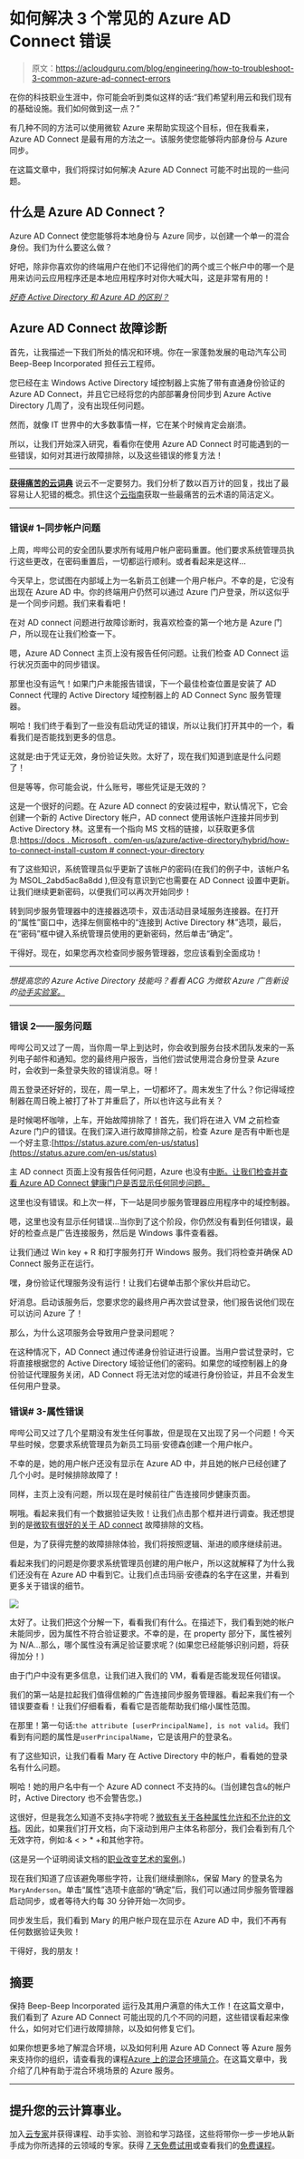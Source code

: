 # 如何解决 3 个常见的 Azure AD Connect 错误

> 原文：<https://acloudguru.com/blog/engineering/how-to-troubleshoot-3-common-azure-ad-connect-errors>

在你的科技职业生涯中，你可能会听到类似这样的话:“我们希望利用云和我们现有的基础设施。我们如何做到这一点？”

有几种不同的方法可以使用微软 Azure 来帮助实现这个目标，但在我看来，Azure AD Connect 是最有用的方法之一。该服务使您能够将内部身份与 Azure 同步。

在这篇文章中，我们将探讨如何解决 Azure AD Connect 可能不时出现的一些问题。

## 什么是 Azure AD Connect？

Azure AD Connect 使您能够将本地身份与 Azure 同步，以创建一个单一的混合身份。我们为什么要这么做？

好吧，除非你喜欢你的终端用户在他们不记得他们的两个或三个帐户中的哪一个是用来访问云应用程序还是本地应用程序时对你大喊大叫，这是非常有用的！

*[好奇 Active Directory 和 Azure AD 的区别？](https://acloudguru.com/blog/engineering/active-directory-vs-azure-active-directory-whats-the-difference)*

## Azure AD Connect 故障诊断

首先，让我描述一下我们所处的情况和环境。你在一家蓬勃发展的电动汽车公司 Beep-Beep Incorporated 担任云工程师。

您已经在主 Windows Active Directory 域控制器上实施了带有直通身份验证的 Azure AD Connect，并且它已经将您的内部部署身份同步到 Azure Active Directory 几周了，没有出现任何问题。

然而，就像 IT 世界中的大多数事情一样，它在某个时候肯定会崩溃。

所以，让我们开始深入研究，看看你在使用 Azure AD Connect 时可能遇到的一些错误，如何对其进行故障排除，以及这些错误的修复方法！

* * *

[**获得痛苦的云词典**](https://get.acloudguru.com/cloud-dictionary-of-pain)
说云不一定要努力。我们分析了数以百万计的回复，找出了最容易让人犯错的概念。抓住这个[云指南](https://get.acloudguru.com/cloud-dictionary-of-pain)获取一些最痛苦的云术语的简洁定义。

* * *

### 错误# 1–同步帐户问题

上周，哔哔公司的安全团队要求所有域用户帐户密码重置。他们要求系统管理员执行这些更改，在密码重置后，一切都运行顺利。或者看起来是这样…

今天早上，您试图在内部域上为一名新员工创建一个用户帐户。不幸的是，它没有出现在 Azure AD 中。你的终端用户仍然可以通过 Azure 门户登录，所以这似乎是一个同步问题。我们来看看吧！

在对 AD connect 问题进行故障诊断时，我喜欢检查的第一个地方是 Azure 门户，所以现在让我们检查一下。

嗯，Azure AD Connect 主页上没有报告任何问题。让我们检查 AD Connect 运行状况页面中的同步错误。

那里也没有运气！如果门户未能报告错误，下一个最佳检查位置是安装了 AD Connect 代理的 Active Directory 域控制器上的 AD Connect Sync 服务管理器。

啊哈！我们终于看到了一些没有启动凭证的错误，所以让我们打开其中的一个，看看我们是否能找到更多的信息。

这就是:由于凭证无效，身份验证失败。太好了，现在我们知道到底是什么问题了！

但是等等，你可能会说，什么账号，哪些凭证是无效的？

这是一个很好的问题。在 Azure AD connect 的安装过程中，默认情况下，它会创建一个新的 Active Directory 帐户，AD connect 使用该帐户连接并同步到 Active Directory 林。这里有一个指向 MS 文档的链接，以获取更多信息:[https://docs . Microsoft . com/en-us/azure/active-directory/hybrid/how-to-connect-install-custom # connect-your-directory](https://docs.microsoft.com/en-us/azure/active-directory/hybrid/how-to-connect-install-custom#connect-your-directories)

有了这些知识，系统管理员似乎更新了该帐户的密码(在我们的例子中，该帐户名为 MSOL_2abd5ac8a8dd ),但没有意识到它也需要在 AD Connect 设置中更新。让我们继续更新密码，以便我们可以再次开始同步！

转到同步服务管理器中的连接器选项卡，双击活动目录域服务连接器。在打开的“属性”窗口中，选择左侧窗格中的“连接到 Active Directory 林”选项，最后，在“密码”框中键入系统管理员使用的更新密码，然后单击“确定”。

干得好。现在，如果您再次检查同步服务管理器，您应该看到全面成功！

* * *

*想提高您的 Azure Active Directory 技能吗？看看 ACG 为微软 Azure 广告新设的[动手实验室。](https://acloudguru.com/blog/news/a-cloud-guru-expands-hands-on-learning-launches-microsoft-azure-ad-labs)*

* * *

### 错误 2——服务问题

哔哔公司又过了一周，当你周一早上到达时，你会收到服务台技术团队发来的一系列电子邮件和通知。您的最终用户报告，当他们尝试使用混合身份登录 Azure 时，会收到一条登录失败的错误消息。呀！

周五登录还好好的，现在，周一早上，一切都坏了。周末发生了什么？你记得域控制器在周日晚上被打了补丁并重启了，所以也许这与此有关？

是时候喝杯咖啡，上车，开始故障排除了！首先，我们将在进入 VM 之前检查 Azure 门户的错误。在我们深入进行故障排除之前，检查 Azure 是否有中断也是一个好主意:[https://status.azure.com/en-us/status](https://status.azure.com/en-us/status)

主 AD connect 页面上没有报告任何问题，Azure 也没有[中断。让我们检查并查看 Azure AD Connect 健康门户是否显示任何同步问题。](https://acloudguru.com/blog/engineering/what-happened-with-microsoft-azures-active-directory-and-dns-outages)

这里也没有错误。和上次一样，下一站是同步服务管理器应用程序中的域控制器。

嗯，这里也没有显示任何错误…当你到了这个阶段，你仍然没有看到任何错误，最好的检查点是广告连接服务，然后是 Windows 事件查看器。

让我们通过 Win key + R 和打字服务打开 Windows 服务。我们将检查并确保 AD Connect 服务正在运行。

嘿，身份验证代理服务没有运行！让我们右键单击那个家伙并启动它。

好消息。启动该服务后，您要求您的最终用户再次尝试登录，他们报告说他们现在可以访问 Azure 了！

那么，为什么这项服务会导致用户登录问题呢？

在这种情况下，AD Connect 通过传递身份验证进行设置。当用户尝试登录时，它将直接根据您的 Active Directory 域验证他们的密码。如果您的域控制器上的身份验证代理服务关闭，AD Connect 将无法对您的域进行身份验证，并且不会发生任何用户登录。

### 错误# 3-属性错误

哔哔公司又过了几个星期没有发生任何事故，但是现在又出现了另一个问题！今天早些时候，您要求系统管理员为新员工玛丽·安德森创建一个用户帐户。

不幸的是，她的用户帐户还没有显示在 Azure AD 中，并且她的帐户已经创建了几个小时。是时候排除故障了！

同样，主页上没有问题，所以现在是时候前往广告连接同步健康页面。

啊哦。看起来我们有一个数据验证失败！让我们点击那个框并进行调查。我还想提到的是[微软有很好的关于 AD connect](https://docs.microsoft.com/en-us/azure/active-directory/hybrid/tshoot-connect-sync-errors#identitydatavalidationfailed) 故障排除的文档。

但是，为了获得完整的故障排除体验，我们将按照逻辑、渐进的顺序继续前进。

看起来我们的问题是你要求系统管理员创建的用户帐户，所以这就解释了为什么我们还没有在 Azure AD 中看到它。让我们点击玛丽·安德森的名字在这里，并看到更多关于错误的细节。

![](img/97bc435a95ad6d894992a13b5faccee3.png)

太好了。让我们把这个分解一下，看看我们有什么。在描述下，我们看到她的帐户未能同步，因为属性不符合验证要求。不幸的是，在 property 部分下，属性被列为 N/A…那么，哪个属性没有满足验证要求呢？(如果您已经能够识别问题，将获得加分！)

由于门户中没有更多信息，让我们进入我们的 VM，看看是否能发现任何错误。

我们的第一站是拉起我们值得信赖的广告连接同步服务管理器。看起来我们有一个错误要查看！让我们仔细看看，看看它是否能帮助我们缩小属性范围。

在那里！第一句话:`the attribute [userPrincipalName], is not valid`。我们看到有问题的属性是`userPrincipalName`，它是该用户的登录名。

有了这些知识，让我们看看 Mary 在 Active Directory 中的帐户，看看她的登录名有什么问题。

啊哈！她的用户名中有一个 Azure AD connect 不支持的`&`。(当创建包含`&`的帐户时，Active Directory 也不会警告您。)

这很好，但是我怎么知道不支持`&`字符呢？[微软有关于各种属性允许和不允许的文档](https://docs.microsoft.com/en-us/microsoft-365/enterprise/prepare-for-directory-synchronization?view=o365-worldwide#2-directory-object-and-attribute-preparation)。因此，如果我们打开文档，向下滚动到用户主体名称部分，我们会看到有几个无效字符，例如:& < > * +和其他字符。

(这是另一个证明阅读文档的[职业改变艺术的案例](https://acloudguru.com/blog/engineering/the-career-changing-art-of-reading-the-docs)。)

现在我们知道了应该避免哪些字符，让我们继续删除`&`，保留 Mary 的登录名为`MaryAnderson`。单击“属性”选项卡底部的“确定”后，我们可以通过同步服务管理器启动同步，或者等待大约每 30 分钟开始一次同步。

同步发生后，我们看到 Mary 的用户帐户现在显示在 Azure AD 中，我们不再有任何数据验证失败！

干得好，我的朋友！

## 摘要

保持 Beep-Beep Incorporated 运行及其用户满意的伟大工作！在这篇文章中，我们看到了 Azure AD Connect 可能出现的几个不同的问题，这些错误看起来像什么，如何对它们进行故障排除，以及如何修复它们。

如果你想更多地了解混合环境，以及如何利用 Azure AD Connect 等 Azure 服务来支持你的组织，请查看我的课程[Azure 上的混合环境简介](https://acloudguru.com/course/introduction-to-hybrid-environments-on-azure)。在这篇文章中，我介绍了几种有助于混合环境场景的 Azure 服务。

* * *

## **提升您的云计算事业。**

加入[云专家](https://acloudguru.com/pricing)并获得课程、动手实验、测验和学习路径，这些将带你一步一步地从新手成为你所选择的云领域的专家。获得 [7 天免费试用](https://acloudguru.com/pricing)或查看我们的[免费课程](https://acloudguru.com/blog/news/whats-free-at-acg-may-2021)。